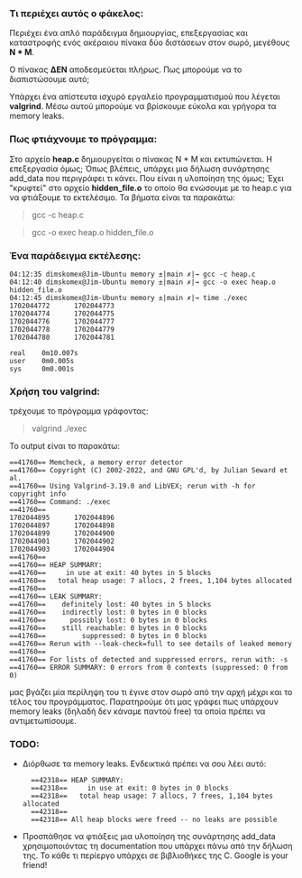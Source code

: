 ### Τι περιέχει αυτός ο φάκελος:
Περιέχει ένα απλό παράδειγμα δημιουργίας, επεξεργασίας και καταστροφής ενός ακέραιου πίνακα δύο διστάσεων στον σωρό, μεγέθους <b>N * M</b>.

Ο πίνακας <b>ΔΕΝ</b> αποδεσμεύεται πλήρως. Πως μπορούμε να το διαπιστώσουμε αυτό;

Υπάρχει ένα απίστευτα ισχυρό εργαλείο προγραμματισμού που λέγεται <b>valgrind</b>. Μέσω αυτού μπορούμε να βρίσκουμε εύκολα και γρήγορα τα memory leaks.

### Πως φτιάχνουμε το πρόγραμμα:
Στο αρχείο <b>heap.c</b> δημιουργείται ο πίνακας N * M και εκτυπώνεται. Η επεξεργασία όμως; Όπως βλέπεις, υπάρχει μια δήλωση συνάρτησης add_data που περιγράφει τι κάνει. Που είναι η υλοποίηση της όμως; Έχει "κρυφτεί" στο αρχείο <b>hidden_file.o</b> το οποίο θα ενώσουμε με το heap.c για να φτιάξουμε το εκτελέσιμο. Τα βήματα είναι τα παρακάτω:
>gcc -c heap.c

>gcc -o exec heap.o hidden_file.o 

### Ένα παράδειγμα εκτέλεσης:
    04:12:35 dimskomex@Jim-Ubuntu memory ±|main ✗|→ gcc -c heap.c
    04:12:40 dimskomex@Jim-Ubuntu memory ±|main ✗|→ gcc -o exec heap.o hidden_file.o
    04:12:45 dimskomex@Jim-Ubuntu memory ±|main ✗|→ time ./exec 
    1702044772      1702044773
    1702044774      1702044775
    1702044776      1702044777
    1702044778      1702044779
    1702044780      1702044781

    real    0m10.007s
    user    0m0.005s
    sys     0m0.001s

### Χρήση του valgrind:
τρέχουμε το πρόγραμμα γράφοντας:
>valgrind ./exec

Το output είναι το παρακάτω:

    ==41760== Memcheck, a memory error detector
    ==41760== Copyright (C) 2002-2022, and GNU GPL'd, by Julian Seward et al.
    ==41760== Using Valgrind-3.19.0 and LibVEX; rerun with -h for copyright info
    ==41760== Command: ./exec
    ==41760== 
    1702044895      1702044896
    1702044897      1702044898
    1702044899      1702044900
    1702044901      1702044902
    1702044903      1702044904
    ==41760== 
    ==41760== HEAP SUMMARY:
    ==41760==     in use at exit: 40 bytes in 5 blocks
    ==41760==   total heap usage: 7 allocs, 2 frees, 1,104 bytes allocated
    ==41760== 
    ==41760== LEAK SUMMARY:
    ==41760==    definitely lost: 40 bytes in 5 blocks
    ==41760==    indirectly lost: 0 bytes in 0 blocks
    ==41760==      possibly lost: 0 bytes in 0 blocks
    ==41760==    still reachable: 0 bytes in 0 blocks
    ==41760==         suppressed: 0 bytes in 0 blocks
    ==41760== Rerun with --leak-check=full to see details of leaked memory
    ==41760== 
    ==41760== For lists of detected and suppressed errors, rerun with: -s
    ==41760== ERROR SUMMARY: 0 errors from 0 contexts (suppressed: 0 from 0)

μας βγάζει μία περίληψη του τι έγινε στον σωρό από την αρχή μέχρι και το τέλος του προγράμματος. Παρατηρούμε ότι μας γράφει πως υπάρχουν memory leaks (δηλαδή δεν κάναμε παντού free) τα οποία πρέπει να αντιμετωπίσουμε.

### TODO:
* Διόρθωσε τα memory leaks. Ενδεικτικά πρέπει να σου λέει αυτό:

        ==42318== HEAP SUMMARY:
        ==42318==     in use at exit: 0 bytes in 0 blocks
        ==42318==   total heap usage: 7 allocs, 7 frees, 1,104 bytes allocated
        ==42318== 
        ==42318== All heap blocks were freed -- no leaks are possible

* Προσπάθησε να φτιάξεις μια υλοποίηση της συνάρτησης add_data χρησιμοποιόντας τη documentation που υπάρχει πάνω από την δήλωση της. Το κάθε τι περίεργο υπάρχει σε βιβλιοθήκες της C. Google is your friend!